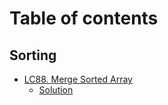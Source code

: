 # Table of contents

## Sorting

* [LC88. Merge Sorted Array](README.md)
  * [Solution](sorting/lc88.-merge-sorted-array/solution.md)
